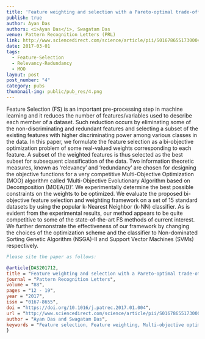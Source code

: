 ```yaml
---
title: 'Feature weighting and selection with a Pareto-optimal trade-off between relevancy and redundancy'
publish: true
author: Ayan Das
authors: <i>Ayan Das</i>, Swagatam Das
venue: Pattern Recognition Letters (PRL)
link: http://www.sciencedirect.com/science/article/pii/S0167865517300041
date: 2017-03-01
tags:
  - Feature-Selection
  - Relevancy-Redundancy
  - MOO
layout: post
post_number: "4"
category: pubs
thumbnail-img: public/pub_res/4.png
---
```


Feature Selection (FS) is an important pre-processing step in machine learning and it reduces the number of features/variables used to describe each member of a dataset. Such reduction occurs by eliminating some of the non-discriminating and redundant features and selecting a subset of the existing features with higher discriminating power among various classes in the data. In this paper, we formulate the feature selection as a bi-objective optimization problem of some real-valued weights corresponding to each feature. A subset of the weighted features is thus selected as the best subset for subsequent classification of the data. Two information theoretic measures, known as ‘relevancy’ and ‘redundancy’ are chosen for designing the objective functions for a very competitive Multi-Objective Optimization (MOO) algorithm called ‘Multi-Objective Evolutionary Algorithm based on Decomposition (MOEA/D)’. We experimentally determine the best possible constraints on the weights to be optimized. We evaluate the proposed bi-objective feature selection and weighting framework on a set of 15 standard datasets by using the popular k-Nearest Neighbor (k-NN) classifier. As is evident from the experimental results, our method appears to be quite competitive to some of the state-of-the-art FS methods of current interest. We further demonstrate the effectiveness of our framework by changing the choices of the optimization scheme and the classifier to Non-dominated Sorting Genetic Algorithm (NSGA)-II and Support Vector Machines (SVMs) respectively.

~~~BibTex
Please site the paper as follows:

@article{DAS201712,
title = "Feature weighting and selection with a Pareto-optimal trade-off between relevancy and redundancy",
journal = "Pattern Recognition Letters",
volume = "88",
pages = "12 - 19",
year = "2017",
issn = "0167-8655",
doi = "https://doi.org/10.1016/j.patrec.2017.01.004",
url = "http://www.sciencedirect.com/science/article/pii/S0167865517300041",
author = "Ayan Das and Swagatam Das",
keywords = "Feature selection, Feature weighting, Multi-objective optimization, Information measure, Classification,"
}
~~~